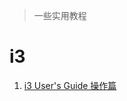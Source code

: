 > 一些实用教程

# i3

1. [i3 User's Guide 操作篇](https://blog.mslxl.com/posts/4937fd9b/#2-2-%E6%94%B9%E5%8F%98%E5%AE%B9%E5%99%A8%E5%B8%83%E5%B1%80)
